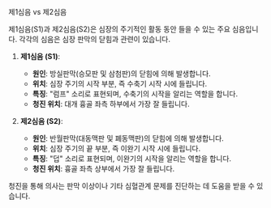 
제1심음 vs 제2심음


제1심음(S1)과 제2심음(S2)은 심장의 주기적인 활동 동안 들을 수 있는 주요 심음입니다. 각각의 심음은 심장 판막의 닫힘과 관련이 있습니다.

1. **제1심음 (S1)**:
   - **원인**: 방실판막(승모판 및 삼첨판)의 닫힘에 의해 발생합니다.
   - **위치**: 심장 주기의 시작 부분, 즉 수축기 시작 시에 들립니다.
   - **특징**: "럼프" 소리로 표현되며, 수축기의 시작을 알리는 역할을 합니다.
   - **청진 위치**: 대개 흉골 좌측 하부에서 가장 잘 들립니다.

2. **제2심음 (S2)**:
   - **원인**: 반월판막(대동맥판 및 폐동맥판)의 닫힘에 의해 발생합니다.
   - **위치**: 심장 주기의 끝 부분, 즉 이완기 시작 시에 들립니다.
   - **특징**: "덥" 소리로 표현되며, 이완기의 시작을 알리는 역할을 합니다.
   - **청진 위치**: 흉골 좌측 상부에서 가장 잘 들립니다.

청진을 통해 의사는 판막 이상이나 기타 심혈관계 문제를 진단하는 데 도움을 받을 수 있습니다.